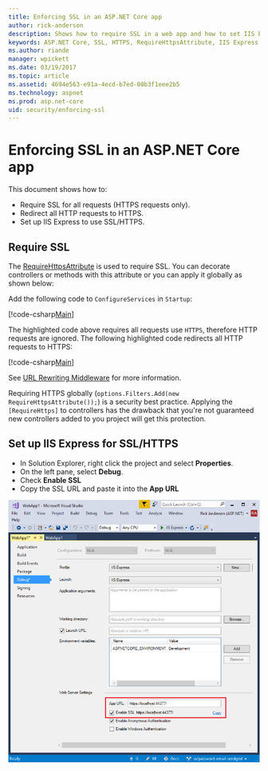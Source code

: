 ```yaml
---
title: Enforcing SSL in an ASP.NET Core app 
author: rick-anderson
description: Shows how to require SSL in a web app and how to set IIS Express to use SSL
keywords: ASP.NET Core, SSL, HTTPS, RequireHttpsAttribute, IIS Express
ms.author: riande
manager: wpickett
ms.date: 03/19/2017
ms.topic: article
ms.assetid: 4694e563-e91a-4ecd-b7ed-00b3f1eee2b5
ms.technology: aspnet
ms.prod: asp.net-core
uid: security/enforcing-ssl
---
```

# Enforcing SSL in an ASP.NET Core app

This document shows how to:

- Require SSL for all requests (HTTPS requests only).
- Redirect all HTTP requests to HTTPS.
- Set up IIS Express to use SSL/HTTPS.

## Require SSL

The [RequireHttpsAttribute](https://docs.microsoft.com/aspnet/core/api/microsoft.aspnetcore.mvc.requirehttpsattribute) is used to require SSL. You can decorate controllers or methods with this attribute or you can apply it globally as shown below:

Add the following code to `ConfigureServices` in `Startup`:

[!code-csharp[Main](authentication/accconfirm/sample/WebApp1/Startup.cs?name=snippet2&highlight=4-)]

The highlighted code above requires all requests use `HTTPS`, therefore HTTP requests are ignored. The following highlighted code redirects all HTTP requests to HTTPS:

[!code-csharp[Main](authentication/accconfirm/sample/WebApp1/Startup.cs?name=snippet_AddRedirectToHttps&highlight=6-)]

See [URL Rewriting Middleware](xref:fundamentals/url-rewriting) for more information.

Requiring HTTPS globally (`options.Filters.Add(new RequireHttpsAttribute());`) is a security best practice. Applying the `[RequireHttps]` to controllers has the drawback that you're not guaranteed new controllers added to you project will get this protection.

## Set up IIS Express for SSL/HTTPS

   * In Solution Explorer, right click the project and select **Properties**.
   * On the left pane, select **Debug**.
   * Check **Enable SSL**
   * Copy the SSL URL and paste it into the **App URL**

![Debug tab of web application properties](enforcing-ssl/_static/ssl.png)